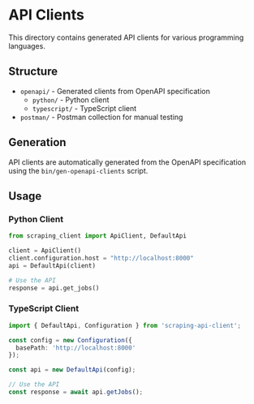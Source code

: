 # API Clients

This directory contains generated API clients for various programming languages.

## Structure

- `openapi/` - Generated clients from OpenAPI specification
  - `python/` - Python client
  - `typescript/` - TypeScript client
- `postman/` - Postman collection for manual testing

## Generation

API clients are automatically generated from the OpenAPI specification using the `bin/gen-openapi-clients` script.

## Usage

### Python Client

```python
from scraping_client import ApiClient, DefaultApi

client = ApiClient()
client.configuration.host = "http://localhost:8000"
api = DefaultApi(client)

# Use the API
response = api.get_jobs()
```

### TypeScript Client

```typescript
import { DefaultApi, Configuration } from 'scraping-api-client';

const config = new Configuration({
  basePath: 'http://localhost:8000'
});

const api = new DefaultApi(config);

// Use the API
const response = await api.getJobs();
```
